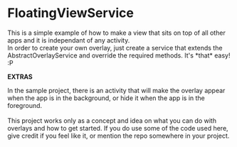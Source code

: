 # FloatingViewService
<p>This is a simple example of how to make a view that sits on top of all other apps and it is independant of any activity.</br>
In order to create your own overlay, just create a service that extends the AbstractOverlayService and override the required methods. It's *that* easy! :P</p>

<b>EXTRAS</b>
<p>In the sample project, there is an activity that will make the overlay appear when the app is in the background, or hide it when the app is in the foreground.
</br></br>
This project works only as a concept and idea on what you can do with overlays and how to get started. If you do use some of the code used here, give credit if you feel like it, or mention the repo somewhere in your project.</p>
